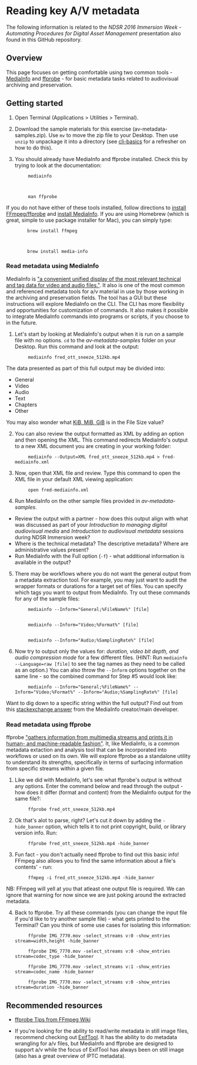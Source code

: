 
# Reading key A/V metadata

The following information is related to the _NDSR 2016 Immersion Week - Automating Procedures for Digital Asset Management_ presentation also found in this GitHub repository. 

## Overview

This page focuses on getting comfortable using two common tools - [MediaInfo](http://mediaarea.net/en/MediaInfo) and [ffprobe](http://ffmpeg.org/ffprobe.html) - for basic metadata tasks related to audiovisual archiving and preservation. 


## Getting started

1. Open Terminal (Applications > Utilities > Terminal). 

2. Download the sample materials for this exercise (av-metadata-samples.zip). Use `mv` to move the zip file to your Desktop. Then use `unzip` to unpackage it into a directory (see [cli-basics](cli-basics.md) for a refresher on how to do this). 

3. You should already have MediaInfo and ffprobe installed. Check this by trying to look at the documentation:

            mediainfo



            man ffprobe

If you do not have either of these tools installed, follow directions to [install FFmpeg/ffprobe](https://trac.ffmpeg.org/wiki/CompilationGuide/MacOSX) and [install MediaInfo](http://mediaarea.net/en/MediaInfo/Download). If you are using Homebrew (which is great, simple to use package installer for Mac), you can simply type:

            brew install ffmpeg



            brew install media-info


### Read metadata using MediaInfo

MediaInfo is ["a convenient unified display of the most relevant technical and tag data for video and audio files."](https://mediaarea.net/en/MediaInfo). It also is one of the most common and referenced metadata tools for a/v material in use by those working in the archiving and preservation fields. The tool has a GUI but these instructions will explore MediaInfo on the CLI. The CLI has more flexibility and opportunities for customization of commands. It also makes it possible to integrate MediaInfo commands into programs or scripts, if you choose to in the future. 

1. Let's start by looking at MediaInfo's output when it is run on a sample file with no options. `cd` to the _av-metadata-samples_ folder on your Desktop. Run this command and look at the output:

            mediainfo fred_ott_sneeze_512kb.mp4


The data presented as part of this full output may be divided into:
- General
- Video
- Audio
- Text
- Chapters
- Other

You may also wonder what [KiB, MiB, GiB](https://mediaarea.net/us/MediaInfo/Support/FAQ#BinaryPrefix) is in the File Size value?

2. You can also review the output formatted as XML by adding an option and then opening the XML. This command redirects MediaInfo's output to a new XML document you are creating in your working folder:

            mediainfo --Output=XML fred_ott_sneeze_512kb.mp4 > fred-mediainfo.xml

3. Now, open that XML file and review. Type this command to open the XML file in your default XML viewing application:

            open fred-mediainfo.xml

4. Run MediaInfo on the other sample files provided in _av-metadata-samples_. 
- Review the output with a partner - how does this output align with what was discussed as part of your _Introduction to managing digital audiovisual media_ and _Introduction to audiovisual metadata_ sessions during NDSR Immersion week? 
- Where is the technical metadata? The descriptive metadata? Where are administrative values present?
- Run MediaInfo with the Full option (`-f`) - what additional information is available in the output? 

5. There may be workflows where you do not want the general output from a metadata extraction tool. For example, you may just want to audit the wrapper formats or durations for a target set of files. You can specify which tags you want to output from MediaInfo. Try out these commands for any of the sample files:

            mediainfo --Inform="General;%FileName%" [file]


            mediainfo --Inform="Video;%Format%" [file]


            mediainfo --Inform="Audio;%SamplingRate%" [file] 

6. Now try to output only the values for: *duration, video bit depth, and audio compression mode* for a few different files. (HINT: Run `mediainfo --Language=raw [file]` to see the tag names as they need to be called as an option.) You can also throw the `--Inform` options together on the same line - so the combined command for Step #5 would look like:
            
            mediainfo --Inform="General;%FileName%" --Inform="Video;%Format%" --Inform="Audio;%SamplingRate%" [file]

Want to dig down to a specific string within the full output? Find out from this [stackexchange answer](http://stackoverflow.com/a/26508567) from the MediaInfo creator/main developer. 

### Read metadata using ffprobe

ffprobe ["gathers information from multimedia streams and prints it in human- and machine-readable fashion"](http://ffmpeg.org/ffprobe.html). It, like MediaInfo, is a common metadata extaction and analysis tool that can be incorporated into workflows or used on its own. We will explore ffprobe as a standalone utility to understand its strengths, specifically in terms of surfacing information from specific streams within a given file. 

1. Like we did with MediaInfo, let's see what ffprobe's output is without any options. Enter the command below and read through the output - how does it differ (format and content) from the MediaInfo output for the same file?:

            ffprobe fred_ott_sneeze_512kb.mp4

2. Ok that's alot to parse, right? Let's cut it down by adding the `-hide_banner` option, which tells it to not print copyright, build, or library version info. Run:

            ffprobe fred_ott_sneeze_512kb.mp4 -hide_banner

3. Fun fact - you don't actually need ffprobe to find out this basic info! FFmpeg also allows you to find the same information about a file's contents' - run:

            ffmpeg -i fred_ott_sneeze_512kb.mp4 -hide_banner

NB: FFmpeg will yell at you that atleast one output file is required. We can ignore that warning for now since we are just poking around the extracted metadata.

4. Back to ffprobe. Try all these commands (you can change the input file if you'd like to try another sample file) - what gets printed to the Terminal? Can you think of some use cases for isolating this information:

            ffprobe IMG_7770.mov -select_streams v:0 -show_entries stream=width,height -hide_banner

            ffprobe IMG_7770.mov -select_streams v:0 -show_entries stream=codec_type -hide_banner

            ffprobe IMG_7770.mov -select_streams v:1 -show_entries stream=codec_name -hide_banner

            ffprobe IMG_7770.mov -select_streams v:0 -show_entries stream=duration -hide_banner


## Recommended resources

- [ffprobe Tips from FFmpeg Wiki](https://trac.ffmpeg.org/wiki/FFprobeTips)

- If you're looking for the ability to read/write metadata in still image files, recommend checking out [ExifTool](http://owl.phy.queensu.ca/~phil/exiftool/). It has the ability to do metadata wrangling for a/v files, but MediaInfo and ffprobe are designed to support a/v while the focus of ExifTool has always been on still image (also has a great overview of IPTC metadata). 
